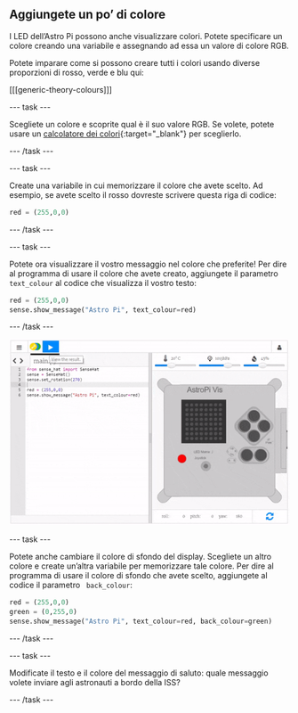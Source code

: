 ## Aggiungete un po’ di colore

I LED dell’Astro Pi possono anche visualizzare colori. Potete specificare un colore creando una variabile e assegnando ad essa un valore di colore RGB.

Potete imparare come si possono creare tutti i colori usando diverse proporzioni di rosso, verde e blu qui:

[[[generic-theory-colours]]]

\--- task \---

Scegliete un colore e scoprite qual è il suo valore RGB. Se volete, potete usare un [calcolatore dei colori](https://www.w3schools.com/colors/colors_rgb.asp){:target="_blank"} per sceglierlo.

\--- /task \---

\--- task \---

Create una variabile in cui memorizzare il colore che avete scelto. Ad esempio, se avete scelto il rosso dovreste scrivere questa riga di codice:

```python
red = (255,0,0)
```

\--- /task \---

\--- task \---

Potete ora visualizzare il vostro messaggio nel colore che preferite! Per dire al programma di usare il colore che avete creato, aggiungete il parametro `text_colour` al codice che visualizza il vostro testo:

```python
red = (255,0,0)
sense.show_message("Astro Pi", text_colour=red)
```

\--- /task \---

![mostra il messaggio a colori](images/show-message-color.gif)

\--- task \---

Potete anche cambiare il colore di sfondo del display. Scegliete un altro colore e create un’altra variabile per memorizzare tale colore. Per dire al programma di usare il colore di sfondo che avete scelto, aggiungete al codice il parametro ` back_colour`:

```python
red = (255,0,0)
green = (0,255,0)
sense.show_message("Astro Pi", text_colour=red, back_colour=green)
```

\--- /task \---

\--- task \---

Modificate il testo e il colore del messaggio di saluto: quale messaggio volete inviare agli astronauti a bordo della ISS?

\--- /task \---